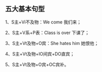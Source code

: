 ## 五大基本句型

1、S主+Vi不及物：We come 我们来；

2、S主+V系+P表：Class is over 下课了；

3、S主+Vt及物+O宾：She hates him 她恨他；

4、S主+Vt及物+IO间宾+DO直宾；

5、S主+Vt及物+O宾+OC宾补。

